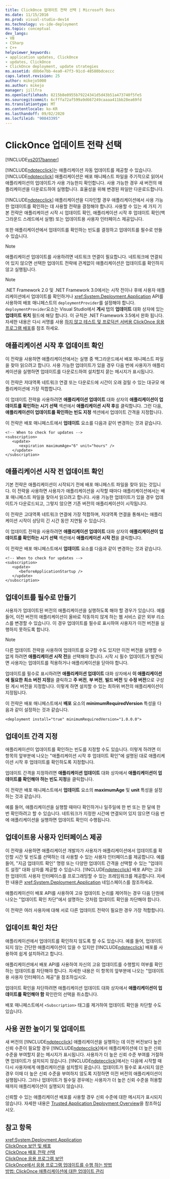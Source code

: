 ```yaml
---
title: ClickOnce 업데이트 전략 선택 | Microsoft Docs
ms.date: 11/15/2016
ms.prod: visual-studio-dev14
ms.technology: vs-ide-deployment
ms.topic: conceptual
dev_langs:
- VB
- CSharp
- C++
helpviewer_keywords:
- application updates, ClickOnce
- updates, ClickOnce
- ClickOnce deployment, update strategies
ms.assetid: d8b6e7bb-4ea0-47f3-91cd-48580bdceccc
caps.latest.revision: 25
author: mikejo5000
ms.author: mikejo
manager: jillfra
ms.openlocfilehash: 8215b8e0955b79224341d5d43b51a473740f5fe5
ms.sourcegitcommit: 6cfffa72af599a9d667249caaaa411bb28ea69fd
ms.translationtype: MT
ms.contentlocale: ko-KR
ms.lasthandoff: 09/02/2020
ms.locfileid: "90843395"
---
```

# <a name="choosing-a-clickonce-update-strategy"></a>ClickOnce 업데이트 전략 선택
[!INCLUDE[vs2017banner](../includes/vs2017banner.md)]

[!INCLUDE[ndptecclick](../includes/ndptecclick-md.md)]는 애플리케이션 자동 업데이트를 제공할 수 있습니다. [!INCLUDE[ndptecclick](../includes/ndptecclick-md.md)] 애플리케이션은 배포 매니페스트 파일을 주기적으로 읽어서 애플리케이션의 업데이트가 사용 가능한지 확인합니다. 사용 가능한 경우 새 버전의 애플리케이션을 다운로드하여 실행합니다. 효율성을 위해 변경된 파일만 다운로드합니다.  
  
 [!INCLUDE[ndptecclick](../includes/ndptecclick-md.md)] 애플리케이션을 디자인할 경우 애플리케이션에서 사용 가능한 업데이트를 확인하는 데 사용할 전략을 결정해야 합니다. 사용할 수 있는 세 가지 기본 전략은 애플리케이션 시작 시 업데이트 확인, 애플리케이션 시작 후 업데이트 확인(백그라운드 스레드에서 실행) 또는 업데이트용 사용자 인터페이스 제공입니다.  
  
 또한 애플리케이션에서 업데이트를 확인하는 빈도를 결정하고 업데이트를 필수로 만들 수 있습니다.  
  
> [!NOTE]
> 애플리케이션 업데이트를 사용하려면 네트워크 연결이 필요합니다. 네트워크에 연결되어 있지 않으면 선택한 업데이트 전략에 관계없이 애플리케이션은 업데이트를 확인하지 않고 실행됩니다.  
  
> [!NOTE]
> .NET Framework 2.0 및 .NET Framework 3.0에서는 시작 전이나 후에 사용자 애플리케이션에서 업데이트를 확인하거나 <xref:System.Deployment.Application> API를 사용하여 배포 매니페스트의 `deploymentProvider`를 설정해야 합니다. `deploymentProvider`요소는 Visual Studio에서 **게시** 탭의 **업데이트** 대화 상자에 있는 **업데이트 위치** 필드에 해당 합니다. 이 규칙은 .NET Framework 3.5에서 완화 됩니다. 자세한 내용은 다시 서명를 사용 [하지 않고 테스트 및 프로덕션 서버용 ClickOnce 응용 프로그램 배포](../deployment/deploying-clickonce-applications-for-testing-and-production-servers-without-resigning.md)를 참조 하세요.  
  
## <a name="checking-for-updates-after-application-startup"></a>애플리케이션 시작 후 업데이트 확인  
 이 전략을 사용하면 애플리케이션에서는 실행 중 백그라운드에서 배포 매니페스트 파일을 찾아 읽으려고 합니다. 사용 가능한 업데이트가 있을 경우 다음 번에 사용자가 애플리케이션을 실행하면 업데이트를 다운로드하여 설치할지 묻는 메시지가 표시됩니다.  
  
 이 전략은 저대역폭 네트워크 연결 또는 다운로드에 시간이 오래 걸릴 수 있는 대규모 애플리케이션에 가장 적합합니다.  
  
 이 업데이트 전략을 사용하려면 **애플리케이션 업데이트** 대화 상자의 **애플리케이션이 업데이트를 확인하는 시기 선택** 섹션에서 **애플리케이션 시작 후**를 클릭합니다. 그런 다음, **애플리케이션이 업데이트를 확인하는 빈도 지정** 섹션에서 업데이트 간격을 지정합니다.  
  
 이 전략은 배포 매니페스트에서 **업데이트** 요소를 다음과 같이 변경하는 것과 같습니다.  
  
```  
<!-- When to check for updates -->  
<subscription>  
   <update>  
      <expiration maximumAge="6" unit="hours" />  
   </update>  
</subscription>  
```  
  
## <a name="checking-for-updates-before-application-startup"></a>애플리케이션 시작 전 업데이트 확인  
 기본 전략은 애플리케이션이 시작되기 전에 배포 매니페스트 파일을 찾아 읽는 것입니다. 이 전략을 사용하면 사용자가 애플리케이션을 시작할 때마다 애플리케이션에서는 배포 매니페스트 파일을 찾아서 읽으려고 합니다. 사용 가능한 업데이트가 있을 경우 업데이트가 다운로드되고, 그렇지 않으면 기존 버전의 애플리케이션이 시작됩니다.  
  
 이 전략은 고대역폭 네트워크 연결에 가장 적합하며, 저대역폭 연결을 통해서는 애플리케이션 시작이 상당히 긴 시간 동안 지연될 수 있습니다.  
  
 이 업데이트 전략을 사용하려면 **애플리케이션 업데이트** 대화 상자의 **애플리케이션이 업데이트를 확인하는 시기 선택** 섹션에서 **애플리케이션 시작 전**을 클릭합니다.  
  
 이 전략은 배포 매니페스트에서 **업데이트** 요소를 다음과 같이 변경하는 것과 같습니다.  
  
```  
<!-- When to check for updates -->  
<subscription>  
   <update>  
      <beforeApplicationStartup />  
   </update>  
</subscription>  
```  
  
## <a name="making-updates-required"></a>업데이트를 필수로 만들기  
 사용자가 업데이트된 버전의 애플리케이션을 실행하도록 해야 할 경우가 있습니다. 예를 들어, 이전 버전의 애플리케이션이 올바로 작동하지 않게 하는 웹 서비스 같은 외부 리소스를 변경할 수 있습니다. 이 경우 업데이트를 필수로 표시하여 사용자가 이전 버전을 실행하지 못하도록 합니다.  
  
> [!NOTE]
> 다른 업데이트 전략을 사용하여 업데이트를 요구할 수도 있지만 이전 버전을 실행할 수 없게 하려면 **애플리케이션 시작 전**을 선택해야 합니다. 시작 시 필수 업데이트가 발견되면 사용자는 업데이트를 적용하거나 애플리케이션을 닫아야 합니다.  
  
 업데이트를 필수로 표시하려면 **애플리케이션 업데이트** 대화 상자에서 **이 애플리케이션에 필요한 최소 버전 지정**을 클릭하고 **주 버전**, **부 버전**, **빌드 버전** 및 **수정 버전**으로 구성된 게시 버전을 지정합니다. 이렇게 하면 설치할 수 있는 최하위 버전의 애플리케이션이 지정됩니다.  
  
 이 전략은 배포 매니페스트에서 **배포** 요소의 **minimumRequiredVersion** 특성을 다음과 같이 설정하는 것과 같습니다.  
  
```  
<deployment install="true" minimumRequiredVersion="1.0.0.0">  
```  
  
## <a name="specifying-update-intervals"></a>업데이트 간격 지정  
 애플리케이션이 업데이트를 확인하는 빈도를 지정할 수도 있습니다. 이렇게 하려면 이 항목의 앞부분에 나오는 &quot;애플리케이션 시작 후 업데이트 확인&quot;에 설명된 대로 애플리케이션 시작 후 업데이트를 확인하도록 지정합니다.  
  
 업데이트 간격을 지정하려면 **애플리케이션 업데이트** 대화 상자에서 **애플리케이션이 업데이트를 확인해야 하는 빈도 지정**을 클릭합니다.  
  
 이 전략은 배포 매니페스트에서 **업데이트** 요소의 **maximumAge** 및 **unit** 특성을 설정하는 것과 같습니다.  
  
 예를 들어, 애플리케이션을 실행할 때마다 확인하거나 일주일에 한 번 또는 한 달에 한 번 확인하려고 할 수 있습니다. 네트워크가 지정한 시간에 연결되어 있지 않으면 다음 번에 애플리케이션을 실행하면 업데이트 확인이 수행됩니다.  
  
## <a name="providing-a-user-interface-for-updates"></a>업데이트용 사용자 인터페이스 제공  
 이 전략을 사용하면 애플리케이션 개발자가 사용자가 애플리케이션에서 업데이트를 확인할 시간 및 빈도를 선택하는 데 사용할 수 있는 사용자 인터페이스를 제공합니다. 예를 들어, "지금 업데이트 확인" 명령 또는 다양한 업데이트 간격을 선택할 수 있는 "업데이트 설정" 대화 상자를 제공할 수 있습니다. [!INCLUDE[ndptecclick](../includes/ndptecclick-md.md)] 배포 API는 고유한 업데이트 사용자 인터페이스를 프로그래밍할 수 있는 프레임워크를 제공합니다. 자세한 내용은 <xref:System.Deployment.Application> 네임스페이스를 참조하세요.  
  
 애플리케이션이 배포 API를 사용하여 고유 업데이트 논리를 제어하는 경우 다음 단원에 나오는 &quot;업데이트 확인 차단&quot;에서 설명하는 것처럼 업데이트 확인을 차단해야 합니다.  
  
 이 전략은 여러 사용자에 대해 서로 다른 업데이트 전략이 필요한 경우 가장 적합합니다.  
  
## <a name="blocking-update-checking"></a>업데이트 확인 차단  
 애플리케이션에서 업데이트를 확인하지 않도록 할 수도 있습니다. 예를 들어, 업데이트되지 않는 간단한 애플리케이션이 있을 수 있지만 [!INCLUDE[ndptecclick](../includes/ndptecclick-md.md)] 배포를 사용하여 쉽게 설치하려고 합니다.  
  
 애플리케이션에서 배포 API를 사용하여 자신의 고유 업데이트를 수행할지 여부를 확인하는 업데이트를 차단해야 합니다. 자세한 내용은 이 항목의 앞부분에 나오는 &quot;업데이트용 사용자 인터페이스 제공&quot;을 참조하십시오.  
  
 업데이트 확인을 차단하려면 애플리케이션 업데이트 대화 상자에서 **애플리케이션이 업데이트를 확인해야 함** 확인란의 선택을 취소합니다.  
  
 배포 매니페스트에서 `<Subscription>` 태그를 제거하여 업데이트 확인을 차단할 수도 있습니다.  
  
## <a name="permission-elevation-and-updates"></a>사용 권한 높이기 및 업데이트  
 새 버전의 [!INCLUDE[ndptecclick](../includes/ndptecclick-md.md)] 애플리케이션을 실행하는 데 이전 버전보다 높은 신뢰 수준이 필요할 경우 [!INCLUDE[ndptecclick](../includes/ndptecclick-md.md)]에서 애플리케이션에 더 높은 신뢰 수준을 부여할지 묻는 메시지가 표시됩니다. 사용자가 더 높은 신뢰 수준 부여를 거절하면 업데이트가 설치되지 않습니다. [!INCLUDE[ndptecclick](../includes/ndptecclick-md.md)]에서는 다음에 시작할 때 다시 사용자에게 애플리케이션을 설치할지 묻습니다. 업데이트가 필수로 표시되지 않은 경우 이때 더 높은 신뢰 수준을 부여하지 않도록 지정하면 이전 버전의 애플리케이션이 실행됩니다. 그러나 업데이트가 필수일 경우에는 사용자가 더 높은 신뢰 수준을 허용할 때까지 애플리케이션이 실행되지 않습니다.  
  
 신뢰할 수 있는 애플리케이션 배포를 사용할 경우 신뢰 수준에 대한 메시지가 표시되지 않습니다. 자세한 내용은 [Trusted Application Deployment Overview](../deployment/trusted-application-deployment-overview.md)을 참조하십시오.  
  
## <a name="see-also"></a>참고 항목  
 <xref:System.Deployment.Application>   
 [ClickOnce 보안 및 배포](../deployment/clickonce-security-and-deployment.md)   
 [ClickOnce 배포 전략 선택](../deployment/choosing-a-clickonce-deployment-strategy.md)   
 [ClickOnce 응용 프로그램 보안](../deployment/securing-clickonce-applications.md)   
 [ClickOnce에서 응용 프로그램 업데이트를 수행 하는 방법](../deployment/how-clickonce-performs-application-updates.md)   
 [방법: ClickOnce 애플리케이션에 대한 업데이트 관리](../deployment/how-to-manage-updates-for-a-clickonce-application.md)
